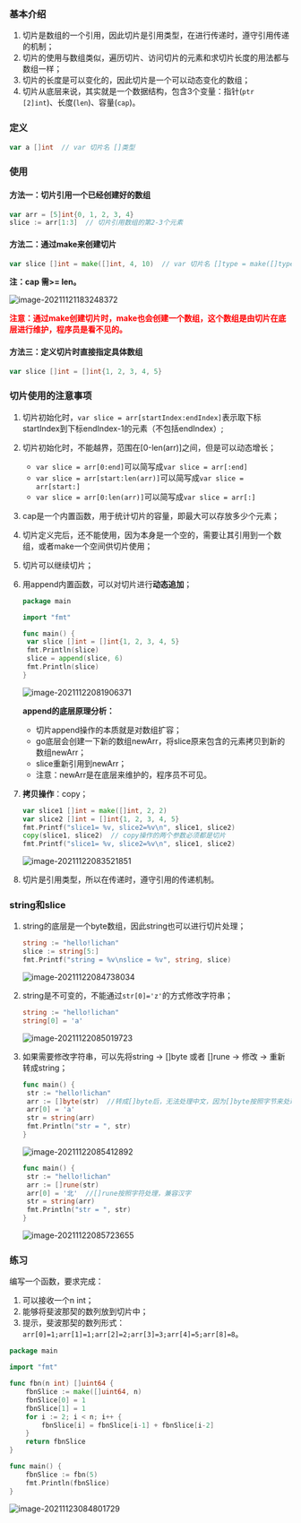 ### 基本介绍

1. 切片是数组的一个引用，因此切片是引用类型，在进行传递时，遵守引用传递的机制；
2. 切片的使用与数组类似，遍历切片、访问切片的元素和求切片长度的用法都与数组一样；
3. 切片的长度是可以变化的，因此切片是一个可以动态变化的数组；
4. 切片从底层来说，其实就是一个数据结构，包含3个变量：指针(`ptr [2]int`)、长度(`len`)、容量(`cap`)。

### 定义

```go
var a []int  // var 切片名 []类型
```

### 使用

#### 方法一：切片引用一个已经创建好的数组

```go
var arr = [5]int{0, 1, 2, 3, 4}
slice := arr[1:3]  // 切片引用数组的第2-3个元素
```

#### 方法二：通过make来创建切片

```go
var slice []int = make([]int, 4, 10)  // var 切片名 []type = make([]type, len, cap)
```

**注：cap 需>= len。**

 ![image-20211121183248372](C:\Users\lichan\AppData\Roaming\Typora\typora-user-images\image-20211121183248372.png)

<font color=red>**注意：通过make创建切片时，make也会创建一个数组，这个数组是由切片在底层进行维护，程序员是看不见的。** </font>

#### 方法三：定义切片时直接指定具体数组

```go
var slice []int = []int{1, 2, 3, 4, 5}
```

### 切片使用的注意事项

1. 切片初始化时，`var slice = arr[startIndex:endIndex]`表示取下标startIndex到下标endIndex-1的元素（不包括endIndex）;

2. 切片初始化时，不能越界，范围在[0-len(arr)]之间，但是可以动态增长；

   - `var slice = arr[0:end]`可以简写成`var slice = arr[:end]`
   - `var slice = arr[start:len(arr)]`可以简写成`var slice = arr[start:]`
   - `var slice = arr[0:len(arr)]`可以简写成`var slice = arr[:]`

3. cap是一个内置函数，用于统计切片的容量，即最大可以存放多少个元素；

4. 切片定义完后，还不能使用，因为本身是一个空的，需要让其引用到一个数组，或者make一个空间供切片使用；

5. 切片可以继续切片；

6. 用append内置函数，可以对切片进行**动态追加**；

   ```go
   package main
   
   import "fmt"
   
   func main() {
   	var slice []int = []int{1, 2, 3, 4, 5}
   	fmt.Println(slice)
   	slice = append(slice, 6)
   	fmt.Println(slice)
   }
   ```

    ![image-20211122081906371](C:\Users\lichan\AppData\Roaming\Typora\typora-user-images\image-20211122081906371.png)

   **append的底层原理分析：**

   - 切片append操作的本质就是对数组扩容；
   - go底层会创建一下新的数组newArr，将slice原来包含的元素拷贝到新的数组newArr；
   - slice重新引用到newArr；
   - 注意：newArr是在底层来维护的，程序员不可见。

7. **拷贝操作**：copy；

   ```go
   var slice1 []int = make([]int, 2, 2)
   var slice2 []int = []int{1, 2, 3, 4, 5}
   fmt.Printf("slice1= %v, slice2=%v\n", slice1, slice2)
   copy(slice1, slice2)  // copy操作的两个参数必须都是切片
   fmt.Printf("slice1= %v, slice2=%v\n", slice1, slice2)
   ```

    ![image-20211122083521851](C:\Users\lichan\AppData\Roaming\Typora\typora-user-images\image-20211122083521851.png)

8. 切片是引用类型，所以在传递时，遵守引用的传递机制。

### string和slice

1. string的底层是一个byte数组，因此string也可以进行切片处理；

   ```go
   string := "hello!lichan"
   slice := string[5:]
   fmt.Printf("string = %v\nslice = %v", string, slice)
   ```

    ![image-20211122084738034](C:\Users\lichan\AppData\Roaming\Typora\typora-user-images\image-20211122084738034.png)

2. string是不可变的，不能通过`str[0]='z'`的方式修改字符串；

   ```go
   string := "hello!lichan"
   string[0] = 'a'
   ```

    ![image-20211122085019723](C:\Users\lichan\AppData\Roaming\Typora\typora-user-images\image-20211122085019723.png)

3. 如果需要修改字符串，可以先将string -> []byte 或者 []rune -> 修改 -> 重新转成string；

   ```go
   func main() {
   	str := "hello!lichan"
   	arr := []byte(str)  //转成[]byte后，无法处理中文，因为[]byte按照字节来处理，而汉字占用3个字节
   	arr[0] = 'a'
   	str = string(arr)
   	fmt.Println("str = ", str)
   }
   ```

    ![image-20211122085412892](C:\Users\lichan\AppData\Roaming\Typora\typora-user-images\image-20211122085412892.png)

   ```go
   func main() {
   	str := "hello!lichan"
   	arr := []rune(str)
   	arr[0] = '北'  //[]rune按照字符处理，兼容汉字
   	str = string(arr)
   	fmt.Println("str = ", str)
   }
   ```

    ![image-20211122085723655](C:\Users\lichan\AppData\Roaming\Typora\typora-user-images\image-20211122085723655.png)

### 练习

编写一个函数，要求完成：

1. 可以接收一个n int；
2. 能够将斐波那契的数列放到切片中；
3. 提示，斐波那契的数列形式：`arr[0]=1;arr[1]=1;arr[2]=2;arr[3]=3;arr[4]=5;arr[8]=8`。

```go
package main

import "fmt"

func fbn(n int) []uint64 {
	fbnSlice := make([]uint64, n)
	fbnSlice[0] = 1
	fbnSlice[1] = 1
	for i := 2; i < n; i++ {
		fbnSlice[i] = fbnSlice[i-1] + fbnSlice[i-2]
	}
	return fbnSlice
}

func main() {
	fbnSlice := fbn(5)
	fmt.Println(fbnSlice)
}
```

  ![image-20211123084801729](C:\Users\lichan\AppData\Roaming\Typora\typora-user-images\image-20211123084801729.png)

